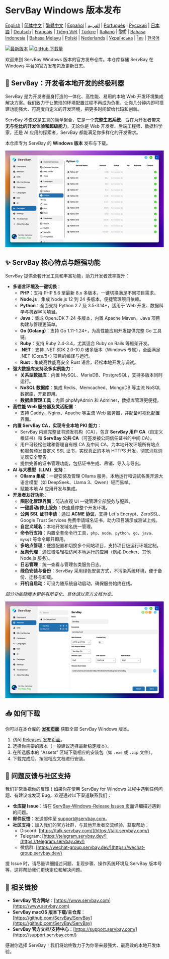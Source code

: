# ServBay Windows 版本发布

[English](/README.md) | [简体中文](/README_zh-CN.md) | [繁體中文](/README_zh-TW.md) | [Español](/README_es.md) | [العربية](/README_ar.md) | [Português](/README_pt.md) | [Русский](/README_ru.md) | [日本語](/README_ja.md) | [Deutsch](/README_de.md) | [Français](/README_fr.md) | [Tiếng Việt](/README_vi.md) | [Türkçe](/README_tr.md) | [Italiano](/README_it.md) | [हिन्दी](/README_hi.md) | [Bahasa Indonesia](/README_id.md) | [Bahasa Melayu](/README_ms.md) | [Polski](/README_pl.md) | [Nederlands](/README_nl.md) | [Українська](/README_uk.md) | [ไทย](/README_th.md) | [한국어](/README_ko.md)

[![最新版本](https://img.shields.io/github/v/release/ServBay/ServBay-Windows-Release?display_name=tag&sort=date&label=Latest%20Release)](https://github.com/ServBay/ServBay-Windows-Release/releases/latest)
[![GitHub 下载量](https://img.shields.io/github/downloads/ServBay/ServBay-Windows-Release/total?label=Total%20Downloads)](https://github.com/ServBay/ServBay-Windows-Release/releases)

欢迎来到 ServBay Windows 版本的官方发布仓库。本仓库存储 ServBay 在 Windows 平台的官方发布包及更新日志。

## 🚀 ServBay：开发者本地开发的终极利器

ServBay 是为开发者量身打造的一体化、高性能、易用的本地 Web 开发环境集成解决方案。我们致力于让繁琐的环境配置过程不再成为负担，让你几分钟内即可搭建功能强大、可高度自定义的开发环境，把更多时间留给代码和创新。

ServBay 不仅仅是工具的简单聚合，它是一个**完整生态系统**，旨在为开发者带来**无与伦比的开发体验和超级能力**。无论你是 Web 开发者、后端工程师、数据科学家，还是 AI 应用的探索者，ServBay 都能满足你多样化的开发需求。

本仓库专为 ServBay 的 **Windows 版本** 发布与下载。

![ServBay Windows 版本界面截图：软件](screenshots/softwares.png)

## ✨ ServBay 核心特点与超强功能

ServBay 提供全套开发工具和丰富功能，助力开发者效率提升：

*   **多语言环境及一键切换**：
    *   **PHP**：支持 PHP 5.6 至最新 8.x 多版本，一键切换满足不同项目需求。
    *   **Node.js**：集成 Node.js 12 到 24 多版本，便捷管理项目依赖。
    *   **Python**：全面支持 Python 2.7 及 3.5-3.14+，适用于 Web 开发、数据科学与机器学习项目。
    *   **Java**：集成 OpenJDK 7-24 多版本，内置 Apache Maven，Java 项目构建与管理更简单。
    *   **Go (Golang)**：支持 Go 1.11-1.24+，为高性能应用开发提供完整 Go 工具链。
    *   **Ruby**：支持 Ruby 2.4-3.4，尤其适合 Ruby on Rails 等框架开发。
    *   **.NET**：支持 .NET SDK 2.0-10.0 诸多版本（Windows 专属），全面满足 .NET (Core/5+) 项目的编译与运行。
    *   **Rust**：集成高性能高安全 Rust 语言，轻松本地开发与调试。
*   **强大数据库支持及多实例能力**：
    *   **关系型数据库**：内置 MySQL、MariaDB、PostgreSQL，支持多版本同时运行。
    *   **NoSQL 数据库**：集成 Redis、Memcached、MongoDB 等主流 NoSQL 数据库，开箱即用。
    *   **数据库管理工具**：内置 phpMyAdmin 和 Adminer，数据库管理更便捷。
*   **高性能 Web 服务器及灵活配置**：
    *   支持 Caddy、Nginx、Apache 等主流 Web 服务器，并配备可视化配置界面。
*   **内置 ServBay CA，实现专业本地 PKI 能力**：
    *   ServBay 内建完整证书颁发机构（CA），包含 **ServBay 用户 CA**（自定义根证书）和 **ServBay 公共 CA**（可签发被公网信任证书的中间 CA）。
    *   用户可轻松创建和管理自有根 CA 及中间 CA，为本地开发环境所有站点和服务颁发自定义 SSL 证书，实现真正的本地 HTTPS 开发，彻底消除浏览器安全警告。
    *   提供完善的证书管理功能，包括证书生成、吊销、导入与导出。
*   **AI 与大模型（LLM）支持**：
    *   **Ollama 集成**：一键安装及管理 Ollama 服务，本地运行和调试各类开源大语言模型（如 DeepSeek、Llama 3、Qwen）轻而易举。
    *   赋能本地 AI 应用开发与集成。
*   **开发者友好功能**：
    *   **图形化管理界面**：简洁直观 UI 一键管理全部服务与配置。
    *   **一键启动/停止服务**：快速启停整个开发环境。
    *   **公网 SSL 证书申请**：通过 **ACME 协议**，支持 Let's Encrypt、ZeroSSL、Google Trust Services 免费申请域名证书，助力项目演示或测试上线。
    *   **自定义域名**：本地开发域名统一管理。
    *   **命令行支持**：内置全套命令行工具，`php`、`node`、`python`、`go`、`java`、`mysql` 等命令即开即用。
    *   **多站点管理**：便捷配置和切换多个网站项目，支持项目级运行环境定制。
    *   **反向代理**：通过域名轻松访问本地运行的应用（例如 Docker、其他 Node.js 服务）。
    *   **日志管理**：统一查看与管理各类服务日志。
    *   **绿色安装与备份**：ServBay 采用绿色安装方式，不污染系统环境，便于备份、迁移与卸载。
    *   **开机自启动**：可设为随系统自动启动，确保服务始终在线。

*部分功能随版本更新有所变化，具体请以官方文档为准。*

![ServBay Windows 版本界面截图：网站管理](screenshots/website.png)

## 📥 如何下载

你可以在本仓库的 **[发布页面](https://github.com/ServBay/ServBay-Windows-Release/releases)** 获取全部 ServBay Windows 版本。

1.  访问 [Releases 发布页面](https://github.com/ServBay/ServBay-Windows-Release/releases)。
2.  选择你需要的版本（一般建议选择最新稳定版本）。
3.  在所选版本的 “Assets” 区域下载相应的安装包（如 `.exe` 或 `.zip` 文件）。
4.  下载完成后，按照相应文档进行安装。

## 💬 问题反馈与社区支持

我们非常重视你的反馈！如果你在使用 ServBay for Windows 过程中遇到任何问题、有建议或发现 Bug，欢迎通过以下渠道联系我们：

*   **仓库提 Issue**：请在 [ServBay-Windows-Release Issues 页面](https://github.com/ServBay/ServBay-Windows-Release/issues)详细描述遇到的问题。
*   **邮件反馈**：发送邮件至 [support@servbay.com](mailto:support@servbay.com)。
*   **社区支持**：加入我们的官方社群，与其他开发者交流经验、获取帮助：
    *   Discord: [https://talk.servbay.com/](https://talk.servbay.com/)
    *   Telegram: [https://telegram.servbay.dev/](https://telegram.servbay.dev/)
    *   微信群: [https://wechat-group.servbay.dev/](https://wechat-group.servbay.dev/)

提 Issue 时，请尽量详细描述问题、复现步骤、操作系统环境及 ServBay 版本号等，这将帮助我们更快定位和解决问题。

## 🔗 相关链接

*   **ServBay 官方网站**：[https://www.servbay.com](https://www.servbay.com)
*   **ServBay macOS 版本下载/主仓库**：[https://github.com/ServBay/ServBay](https://github.com/ServBay/ServBay)
*   **ServBay 官方文档/支持中心**：[https://support.servbay.com/](https://support.servbay.com/)

感谢你选择 ServBay！我们将始终致力于为你带来最强大、最高效的本地开发体验。